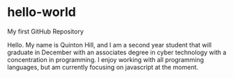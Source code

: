# hello-world
My first GitHub Repository 

Hello. My name is Quinton Hill, and I am a second year student that will graduate in December with an associates degree in cyber technology with a concentration in programming. I enjoy working with all programming languages, but am currently focusing on javascript at the moment.
